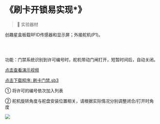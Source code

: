 # 《刷卡开锁易实现*》

> 🧰 实验器材

创趣星盒板载RFID传感器和显示屏；外接舵机(P1)。

<br><br>

功能：门禁系统识别到许可编号时，舵机带动门闸打开，短暂时间后，自动关闭。

<a href="https://www.cfunworld.com" target="_blank">点击查看演示视频</a>


<a href="/tutorial/starbox_yj/sb3/13/刷卡门禁.sb3">点击下载程序: 刷卡门禁.sb3</a>

① 将许可的编号依次加入列表

② 舵机旋转角度与舵盘安装位置相关，请根据实际情况分别调整闭合/打开时角度

<img src="/images/13/刷卡门禁.png">